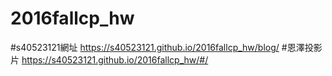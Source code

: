 # 2016fallcp_hw
#s40523121網址
https://s40523121.github.io/2016fallcp_hw/blog/
#恩澤投影片
https://s40523121.github.io/2016fallcp_hw/#/
